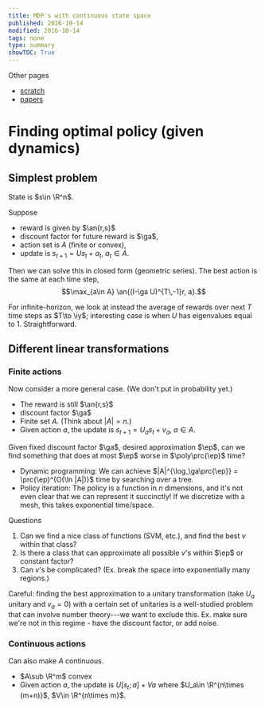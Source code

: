 ```yaml
---
title: MDP's with continuous state space
published: 2016-10-14
modified: 2016-10-14
tags: none
type: summary
showTOC: True
---
```


Other pages

* [scratch](continuous_scratch.html)
* [papers](rl_refs.html)

# Finding optimal policy (given dynamics)

## Simplest problem

State is $s\in \R^n$.

Suppose 

* reward is given by $\an{r,s}$
* discount factor for future reward is $\ga$, 
* action set is $A$ (finite or convex),
* update is $s_{t+1} = Us_t + a_t$, $a_t\in A$. 

Then we can solve this in closed form (geometric series). The best action is the same at each time step,
$$\max_{a\in A} \an{(I-\ga U)^{T\,-1}r, a}.$$

For infinite-horizon, we look at instead the average of rewards over next $T$ time steps as $T\to \iy$; interesting case is when $U$ has eigenvalues equal to 1. Straightforward.

## Different linear transformations

### Finite actions

Now consider a more general case. (We don't put in probability yet.) 

* The reward is still $\an{r,s}$
* discount factor $\ga$
* Finite set $A$. (Think about $|A|=n$.)
* Given action $a$, the update is $s_{t+1} = U_a s_t + v_a$, $a\in A$. 

Given fixed discount factor $\ga$, desired approximation $\ep$, can we find something that does at most $\ep$ worse in $\poly\prc{\ep}$ time?

* Dynamic programming: We can achieve $|A|^{\log_\ga\prc{\ep}} = \prc{\ep}^{O(\ln |A|)}$ time by searching over a tree.
* Policy iteration: The policy is a function in $n$ dimensions, and it's not even clear that we can represent it succinctly! If we discretize with a mesh, this takes exponential time/space.

Questions

1. Can we find a nice class of functions (SVM, etc.), and find the best $v$ within that class?
2. Is there a class that can approximate all possible $v$'s within $\ep$ or constant factor?
3. Can $v$'s be complicated? (Ex. break the space into exponentially many regions.)

Careful: finding the best approximation to a unitary transformation (take $U_a$ unitary and $v_a=0$) with a certain set of unitaries is a well-studied problem that can involve number theory---we want to exclude this. Ex. make sure we're not in this regime - have the discount factor, or add noise.

### Continuous actions

Can also make $A$ continuous.

* $A\sub \R^m$ convex
* Given action $a$, the update is $U[s_t;a] + Va$ where $U_a\in \R^{n\times (m+n)}$, $V\in \R^{n\times m}$.
